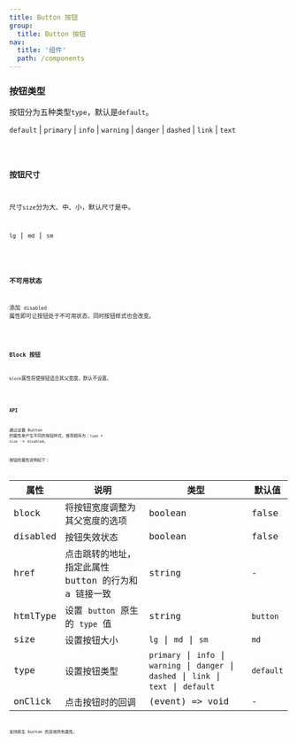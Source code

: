 ```yaml
---
title: Button 按钮
group:
  title: Button 按钮
nav:
  title: '组件'
  path: /components
---
```


### 按钮类型

按钮分为五种类型`type`，默认是`default`。

`default` | `primary` | `info` | `warning` | `danger` | `dashed` | `link` | `text`

<code src="./demos/type.tsx" />

### 按钮尺寸

尺寸`size`分为大、中、小，默认尺寸是中。

`lg` | `md` | `sm`

<code src="./demos/size.tsx" />

### 不可用状态

添加 `disabled` 属性即可让按钮处于不可用状态，同时按钮样式也会改变。

<code src="./demos/disabled.tsx" />

### Block 按钮

`block`属性将使按钮适合其父宽度，默认不设置。

<code src="./demos/block.tsx" />

### API

通过设置 Button 的属性来产生不同的按钮样式，推荐顺序为：`type` > `size` -> `disabled`。

按钮的属性说明如下：

| 属性     | 说明                                                  | 类型                                                                                      | 默认值    |
| -------- | ----------------------------------------------------- | ----------------------------------------------------------------------------------------- | --------- |
| block    | 将按钮宽度调整为其父宽度的选项                        | boolean                                                                                   | false     |
| disabled | 按钮失效状态                                          | boolean                                                                                   | false     |
| href     | 点击跳转的地址，指定此属性 button 的行为和 a 链接一致 | string                                                                                    | -         |
| htmlType | 设置 `button` 原生的 `type` 值                        | string                                                                                    | `button`  |
| size     | 设置按钮大小                                          | `lg` \| `md` \| `sm`                                                                      | `md`      |
| type     | 设置按钮类型                                          | `primary` \| `info` \| `warning` \| `danger` \| `dashed` \| `link` \| `text` \| `default` | `default` |
| onClick  | 点击按钮时的回调                                      | (event) => void                                                                           | -         |

支持原生 button 的其他所有属性。
